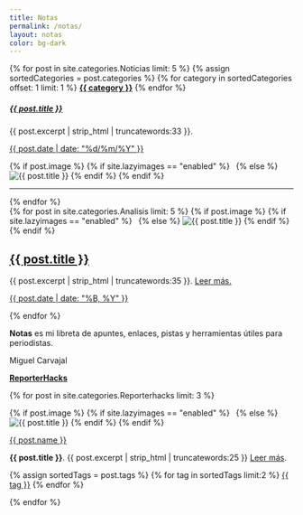 ```yaml
---
title: Notas
permalink: /notas/
layout: notas
color: bg-dark
---
```

<div class="row">
<div class="col-sm-4 col-lg-3 my-2">
	{% for post in site.categories.Noticias limit: 5 %}
           	{% assign sortedCategories = post.categories %}
            {% for category in sortedCategories offset: 1 limit: 1 %}
			<a class="" href="{{site.baseurl}}/notas/foco#{{ category | replace: " ","-" }}"><strong class="d-inline-block mt-2 mb-1 text-primary">{{ category }}</strong></a>	
			{% endfor %}
			<h5><a class="text-decoration-none text-dark" href="{{ post.url | absolute_url }}">{{ post.title }}</a></h5>
			<p class="font-weight-normal mb-1">{{ post.excerpt | strip_html | truncatewords:33 }}.</p>
			<a class="text-decoration-none" href="{{ post.link }}"><p class="small text-black-50">{{ post.date | date: "%d/%m/%Y" }}</p></a>
		   {% if post.image %} 
		     {% if site.lazyimages == "enabled" %}
			<img class="img-fluid rounded lazyimg" src="data:image/png;base64,iVBORw0KGgoAAAANSUhEUgAAAAMAAAACCAQAAAA3fa6RAAAADklEQVR42mNkAANGCAUAACMAA2w/AMgAAAAASUVORK5CYII=" data-src="{% if post.image contains "://" %}{{ post.image }}{% else %}{{ post.image | absolute_url }}{% endif %}" alt="{{ post.title }}">
			  {% else %}
			<img class="img-fluid rounded" src="{% if post.image contains "://" %}{{ post.image }}{% else %}{{ site.baseurl }}/{{ post.image }}{% endif %}" alt="{{ post.title }}">
		      {% endif %}
		   {% endif %}
			<hr class="mb-0">
{% endfor %}
</div>

<div class="col-sm-8 col-lg-6 my-3">
	{% for post in site.categories.Analisis limit: 5 %}
   {% if post.image %} 
     {% if site.lazyimages == "enabled" %}
	<img class="img-fluid rounded lazyimg" src="data:image/png;base64,iVBORw0KGgoAAAANSUhEUgAAAAMAAAACCAQAAAA3fa6RAAAADklEQVR42mNkAANGCAUAACMAA2w/AMgAAAAASUVORK5CYII=" data-src="{% if post.image contains "://" %}{{ post.image }}{% else %}{{ post.image | absolute_url }}{% endif %}" alt="{{ post.title }}">
	  {% else %}
	<img class="img-fluid rounded" src="{% if post.image contains "://" %}{{ post.image }}{% else %}{{ site.baseurl }}/{{ post.image }}{% endif %}" alt="{{ post.title }}">
      {% endif %}
   {% endif %}
	<h2 class="mt-1"><a class="text-decoration-none text-dark" href="{{ post.url | absolute_url }}">{{ post.title }}</a></h2>
	<p>{{ post.excerpt | strip_html | truncatewords:35 }}. <a class="text-decoration-none" href="{{ post.url | absolute_url }}">Leer más.</a></p>
	<a class="text-decoration-none" href="{{ post.url | absolute_url }}"><p class="small text-black-50">{{ post.date | date: "%B, %Y" }}</p></a>
{% endfor %}

</div>

<div class="col-sm-6 col-md-6 col-lg-3 ml-auto">
	<aside class="sidebar">
		<div class="p-3 mt-3 mb-3 bg-warning rounded">
			<p class="mb-0"><strong>Notas</strong> es mi libreta de apuntes, enlaces, pistas y herramientas útiles para periodistas. <a href="https://twitter.com/mcarvajal_"><i class="fab fa-twitter"></i></a></p>
			  <footer class="blockquote-footer">Miguel Carvajal</footer>
		</div>

<a href="{{site.baseurl}}/notas/reporterhacks"><strong class="d-inline-block mt-2 mb-1 text-primary">ReporterHacks</strong></a>

{% for post in site.categories.Reporterhacks limit: 3 %}

<div class="card mb-4 shadow-sm">
   {% if post.image %} 
     {% if site.lazyimages == "enabled" %}
	<img class="img-fluid lazyimg" src="data:image/png;base64,iVBORw0KGgoAAAANSUhEUgAAAAMAAAACCAQAAAA3fa6RAAAADklEQVR42mNkAANGCAUAACMAA2w/AMgAAAAASUVORK5CYII=" data-src="{% if post.image contains "://" %}{{ post.image }}{% else %}{{ post.image | absolute_url }}{% endif %}" alt="{{ post.title }}">
	  {% else %}
	<img class="img-fluid" src="{% if post.image contains "://" %}{{ post.image }}{% else %}{{ site.baseurl }}/{{ post.image }}{% endif %}" alt="{{ post.title }}">
      {% endif %}
   {% endif %}
       <div class="card-body">
	    <p class="mb-2 font-weight-bolder"><a class="text-decoration-none" href="{{ post.enlace }}">{{ post.name }}</a></p>
		<p class="card-text small"><strong>{{ post.title }}</strong>. {{ post.excerpt | strip_html | truncatewords:25 }} <a class="text-decoration-none" href="{{ post.url | absolute_url }}"> Leer más</a>.</p>
             <div class="d-flex justify-content-start align-items-center">
              	{% assign sortedTags = post.tags %}
                {% for tag in sortedTags limit:2 %}
				<a class="btn btn-light btn-sm mb-1 mr-1" href="{{site.baseurl}}/notas/reporterhacks#{{ tag | replace: " ","-" }}">{{ tag }}</a>
                 {% endfor %}
              </div>
     </div>
	</div>

{% endfor %}


</aside>
</div>
</div>